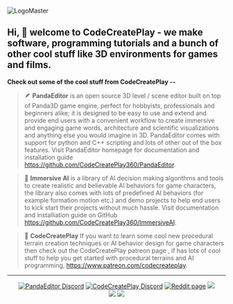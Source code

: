 ![LogoMaster](https://github.com/CodeCreatePlay360/CodeCreatePlay360/assets/104358085/e2a7ea0a-793f-42b8-b14f-4c347e114aaf)

## Hi, 👋 welcome to CodeCreatePlay - we make software, programming tutorials and a bunch of other cool stuff like 3D environments for games and films.

**Check out some of the cool stuff from CodeCreatePlay --** 

> 🪶 **PandaEditor** is an open source 3D level / scene editor built on top of Panda3D game engine, perfect for hobbyists, professionals and beginners alike; it is designed to be easy to use and extend and provide end users with a convenient workflow to create immersive and engaging game words, architecture and scientific visualizations and anything else you would imagine in 3D. PandaEditor comes with support for python and C++ scripting and lots of other out of the box features. Visit PandaEditor homepage for documentation and installation guide https://github.com/CodeCreatePlay360/PandaEditor.

> 🌲 **Immersive AI** is a library of AI decision making algorithms and tools to create realistic and believable AI behaviors for game characters, the library also comes with lots of predefined AI behaviors (for example formation motion etc.) and demo projects to help end users to kick start their projects without much hassle. Visit documentation and installiation guide on GitHub https://github.com/CodeCreatePlay360/ImmersiveAI.

> 📕 **CodeCreatePlay** If you want to learn some cool new procedural terrain creation techniques or AI behavior design for game characters then check out the CodeCreatePlay patreon page , if has lots of cool stuff to help you get started with procedural terrains and AI programming, https://www.patreon.com/codecreateplay.

***

<div align="center">
<a href="https://discord.gg/7fYVergQSe"><img src="https://img.shields.io/badge/Panda_Editor-%235865F2.svg?style=for-the-badge&logo=discord&logoColor=white" alt="PandaEditor Discord"></a>
<a href="https://discord.gg/t637nEXY6g"><img src="https://img.shields.io/badge/CodeCreatePlay-%235865F2.svg?style=for-the-badge&logo=discord&logoColor=white" alt="CodeCreatePlay Discord"></a>
<a href="https://github.com/CodeCreatePlay360/CodeCreatePlay360"><img src="https://img.shields.io/badge/Reddit-FF4500?style=for-the-badge&logo=reddit&logoColor=white" alt="Reddit page"></a>
<a href="https://github.com/CodeCreatePlay360/CodeCreatePlay360"><img src="https://img.shields.io/badge/YouTube-FF0000?style=for-the-badge&logo=youtube&logoColor=white"></a>
</div>

<div align="center">
<a href="https://github.com/CodeCreatePlay360/CodeCreatePlay360"><img src="https://img.shields.io/badge/UpWork-6FDA44?style=for-the-badge&logo=Upwork&logoColor=white"></a>
<a href="https://www.patreon.com/CodeCreatePlay"><img src="https://img.shields.io/badge/Patreon-F96854?style=for-the-badge&logo=patreon&logoColor=white"></a>
</div>  
